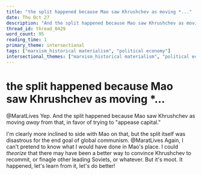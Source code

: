 ```yaml
---
title: "the split happened because Mao saw Khrushchev as moving *..."
date: Thu Oct 27
description: "And the split happened because Mao saw Khrushchev as moving *away* from that, in favor of trying to 'appease capital."
thread_id: thread_0429
word_count: 95
reading_time: 1
primary_theme: intersectional
tags: ["marxism_historical materialism", "political economy"]
intersectional_themes: ["marxism_historical materialism", "political economy"]
---
```


# the split happened because Mao saw Khrushchev as moving *...

@MaratLives Yep. And the split happened because Mao saw Khrushchev as moving *away* from that, in favor of trying to "appease capital."

I'm clearly more inclined to side with Mao on that, but the split itself was disastrous for the end goal of global communism. @MaratLives Again, I can't pretend to know what I would have done in Mao's place. I could *theorize* that there may have been a better way to convince Khrushchev to recommit, or finagle other leading Soviets, or whatever. But it's moot. It happened, let's learn from it, let's do better!